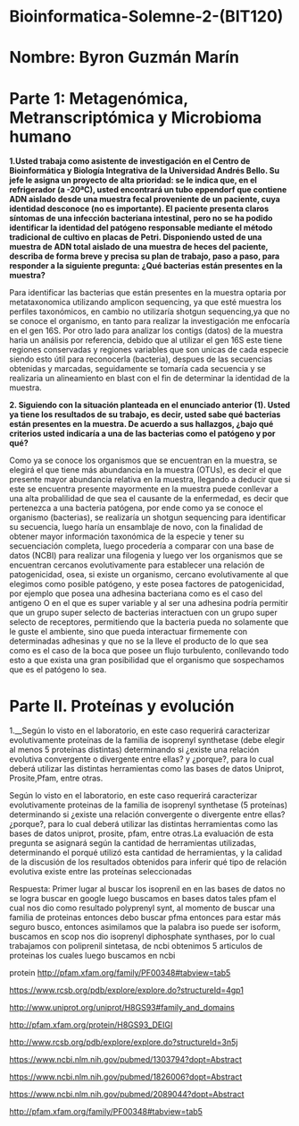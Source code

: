 # Bioinformatica-Solemne-2-(BIT120)

# Nombre: Byron Guzmán Marín


# Parte 1: Metagenómica, Metranscriptómica y Microbioma humano

__1.Usted trabaja como asistente de investigación en el Centro de Bioinformática y Biología Integrativa de la Universidad Andrés Bello. Su jefe le asigna un proyecto de alta prioridad: se le indica que, en el refrigerador (a -20ªC), usted encontrará un tubo eppendorf que contiene ADN aislado desde una muestra fecal proveniente de un paciente, cuya identidad desconoce (no es importante). El paciente presenta claros síntomas de una infección bacteriana intestinal, pero no se ha podido identificar la identidad del patógeno responsable mediante el método tradicional de cultivo en placas de Petri. Disponiendo usted de una muestra de ADN total aislado de una muestra de heces del paciente, describa de forma breve y precisa su plan de trabajo, paso a paso, para responder a la siguiente pregunta: ¿Qué bacterias están presentes en la muestra?__


Para identificar las bacterias que están presentes en la muestra optaria por metataxonomica utilizando  amplicon sequencing, ya que esté muestra los perfiles taxonómicos, en cambio no utilizaría shotgun sequencing,ya que no se conoce el organismo, en tanto para realizar la investigación me enfocaría  en el gen 16S. Por otro  lado para analizar los contigs (datos) de la muestra haria un análisis por referencia, debido que al utilizar el gen 16S este tiene regiones conservadas y regiones variables  que son unicas de cada especie siendo esto útil para reconocerla (bacteria), despues de las secuencias obtenidas y marcadas, seguidamente se tomaría  cada secuencia y se realizaria un alineamiento en blast con el fin de determinar la identidad de la muestra.

__2. Siguiendo con la situación planteada en el enunciado anterior (1). Usted ya tiene los resultados de su trabajo, es decir, usted sabe qué bacterias están presentes en la muestra. De acuerdo a sus hallazgos, ¿bajo qué criterios usted indicaría a una de las bacterias como el patógeno y por qué?__

Como ya se conoce los organismos que se encuentran en la muestra, se elegirá el que tiene más abundancia en la muestra (OTUs), es decir el que presente mayor abundancia relativa en la muestra, llegando a deducir  que si este se encuentra presente mayormente en la muestra puede conllevar a una alta probalilidad de que  sea el causante de la enfermedad, es decir que pertenezca a una bacteria patógena, por ende como ya se conoce el organismo (bacterias), se  realizaría un shotgun sequencing para identificar su secuencia, luego haría  un ensamblaje de novo, con la finalidad de obtener mayor información taxonómica de la especie y tener su secuenciación completa, luego procedería a comparar con una base de datos (NCBI) para realizar una filogenia y luego ver los organismos que se encuentran cercanos evolutivamente para establecer una relación de patogenicidad, osea, si existe un organismo, cercano evolutivamente al que elegimos como posible patógeno, y este posea factores de patogenicidad, por ejemplo que posea una adhesina bacteriana como es el caso del antigeno O en el que es super variable y al ser una adhesina podría permitir que un grupo super selecto de bacterias interactuen con un grupo super selecto de receptores, permitiendo que la bacteria pueda no solamente  que le guste el ambiente, sino que pueda interactuar firmemente con determinadas adhesinas  y que no se la lleve el producto de lo que sea como es el caso de la boca que posee un flujo turbulento, conllevando  todo esto a que exista una gran posibilidad que el organismo que sospechamos que es el patógeno lo sea.




# Parte II. Proteínas y evolución

1.__Según lo visto en el laboratorio, en este caso requerirá caracterizar evolutivamente proteínas de la familia de isoprenyl synthetase (debe elegir al menos 5 proteínas distintas) determinando si ¿existe una relación evolutiva convergente o divergente entre ellas? y ¿porque?, para lo cual deberá utilizar las distintas herramientas como las bases de datos Uniprot, Prosite,Pfam, entre otras. 



Según lo visto en el laboratorio, en este caso requerirá caracterizar evolutivamente proteinas de la familia de isoprenyl synthetase (5 proteínas) determinando si ¿existe una relación convergente o divergente entre ellas? ¿porque?, para lo cual deberá utilizar las distintas herramientas como las bases de datos uniprot, prosite, pfam, entre otras.La evaluación de esta pregunta se asignará según la cantidad de herramientas utilizadas, determinando el porqué utilizó esta cantidad de herramientas, y la calidad de la discusión de los resultados obtenidos para inferir qué tipo  de relación evolutiva existe entre las proteínas seleccionadas

Respuesta: Primer lugar al buscar los isoprenil en en las bases de datos no se logra buscar en google luego buscamos en bases datos tales pfam el cual nos dio como resultado polyprenyl synt, al momento de buscar una familia de proteinas entonces debo buscar pfma entonces para estar más seguro busco, entonces asimilamos que la palabra iso puede ser isoform, buscamos en scop nos dio isoprenyl diphosphate synthases, por lo cual trabajamos con poliprenil sintetasa, de ncbi obtenimos 5 articulos de proteinas los cuales luego buscamos en ncbi




protein http://pfam.xfam.org/family/PF00348#tabview=tab5

https://www.rcsb.org/pdb/explore/explore.do?structureId=4gp1

http://www.uniprot.org/uniprot/H8GS93#family_and_domains

http://pfam.xfam.org/protein/H8GS93_DEIGI

http://www.rcsb.org/pdb/explore/explore.do?structureId=3n5j

https://www.ncbi.nlm.nih.gov/pubmed/1303794?dopt=Abstract

https://www.ncbi.nlm.nih.gov/pubmed/1826006?dopt=Abstract

https://www.ncbi.nlm.nih.gov/pubmed/2089044?dopt=Abstract

http://pfam.xfam.org/family/PF00348#tabview=tab5



